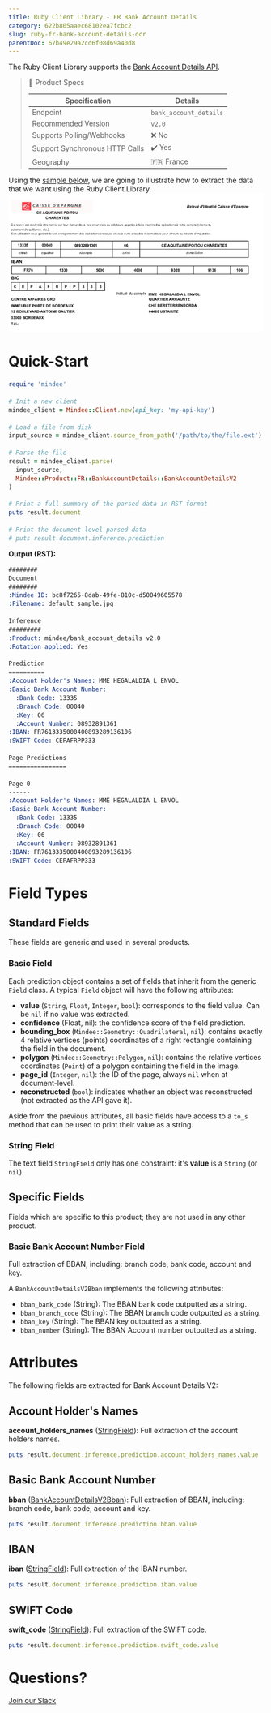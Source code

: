```yaml
---
title: Ruby Client Library - FR Bank Account Details
category: 622b805aaec68102ea7fcbc2
slug: ruby-fr-bank-account-details-ocr
parentDoc: 67b49e29a2cd6f08d69a40d8
---
```

The Ruby Client Library supports the [Bank Account Details API](https://platform.mindee.com/mindee/bank_account_details).


> 📝 Product Specs
>
> | Specification                  | Details                                            |
> | ------------------------------ | -------------------------------------------------- |
> | Endpoint                       | `bank_account_details`                             |
> | Recommended Version            | `v2.0`                                             |
> | Supports Polling/Webhooks      | ❌ No                                              |
> | Support Synchronous HTTP Calls | ✔️ Yes                                             |
> | Geography                      | 🇫🇷 France                                          |


Using the [sample below](https://github.com/mindee/client-lib-test-data/blob/main/products/bank_account_details/default_sample.jpg), we are going to illustrate how to extract the data that we want using the
Ruby Client Library.
![Bank Account Details sample](https://github.com/mindee/client-lib-test-data/blob/main/products/bank_account_details/default_sample.jpg?raw=true)

# Quick-Start
```rb
require 'mindee'

# Init a new client
mindee_client = Mindee::Client.new(api_key: 'my-api-key')

# Load a file from disk
input_source = mindee_client.source_from_path('/path/to/the/file.ext')

# Parse the file
result = mindee_client.parse(
  input_source,
  Mindee::Product::FR::BankAccountDetails::BankAccountDetailsV2
)

# Print a full summary of the parsed data in RST format
puts result.document

# Print the document-level parsed data
# puts result.document.inference.prediction
```

**Output (RST):**
```rst
########
Document
########
:Mindee ID: bc8f7265-8dab-49fe-810c-d50049605578
:Filename: default_sample.jpg

Inference
#########
:Product: mindee/bank_account_details v2.0
:Rotation applied: Yes

Prediction
==========
:Account Holder's Names: MME HEGALALDIA L ENVOL
:Basic Bank Account Number:
  :Bank Code: 13335
  :Branch Code: 00040
  :Key: 06
  :Account Number: 08932891361
:IBAN: FR7613335000400893289136106
:SWIFT Code: CEPAFRPP333

Page Predictions
================

Page 0
------
:Account Holder's Names: MME HEGALALDIA L ENVOL
:Basic Bank Account Number:
  :Bank Code: 13335
  :Branch Code: 00040
  :Key: 06
  :Account Number: 08932891361
:IBAN: FR7613335000400893289136106
:SWIFT Code: CEPAFRPP333
```

# Field Types
## Standard Fields
These fields are generic and used in several products.

### Basic Field
Each prediction object contains a set of fields that inherit from the generic `Field` class.
A typical `Field` object will have the following attributes:

* **value** (`String`, `Float`, `Integer`, `bool`): corresponds to the field value. Can be `nil` if no value was extracted.
* **confidence** (Float, nil): the confidence score of the field prediction.
* **bounding_box** (`Mindee::Geometry::Quadrilateral`, `nil`): contains exactly 4 relative vertices (points) coordinates of a right rectangle containing the field in the document.
* **polygon** (`Mindee::Geometry::Polygon`, `nil`): contains the relative vertices coordinates (`Point`) of a polygon containing the field in the image.
* **page_id** (`Integer`, `nil`): the ID of the page, always `nil` when at document-level.
* **reconstructed** (`bool`): indicates whether an object was reconstructed (not extracted as the API gave it).


Aside from the previous attributes, all basic fields have access to a `to_s` method that can be used to print their value as a string.

### String Field
The text field `StringField` only has one constraint: it's **value** is a `String` (or `nil`).

## Specific Fields
Fields which are specific to this product; they are not used in any other product.

### Basic Bank Account Number Field
Full extraction of BBAN, including: branch code, bank code, account and key.

A `BankAccountDetailsV2Bban` implements the following attributes:
      
* `bban_bank_code` (String): The BBAN bank code outputted as a string.
* `bban_branch_code` (String): The BBAN branch code outputted as a string.
* `bban_key` (String): The BBAN key outputted as a string.
* `bban_number` (String): The BBAN Account number outputted as a string.

# Attributes
The following fields are extracted for Bank Account Details V2:

## Account Holder's Names
**account_holders_names** ([StringField](#string-field)): Full extraction of the account holders names.

```rb
puts result.document.inference.prediction.account_holders_names.value
```

## Basic Bank Account Number
**bban** ([BankAccountDetailsV2Bban](#basic-bank-account-number-field)): Full extraction of BBAN, including: branch code, bank code, account and key.

```rb
puts result.document.inference.prediction.bban.value
```

## IBAN
**iban** ([StringField](#string-field)): Full extraction of the IBAN number.

```rb
puts result.document.inference.prediction.iban.value
```

## SWIFT Code
**swift_code** ([StringField](#string-field)): Full extraction of the SWIFT code.

```rb
puts result.document.inference.prediction.swift_code.value
```

# Questions?
[Join our Slack](https://join.slack.com/t/mindee-community/shared_invite/zt-2d0ds7dtz-DPAF81ZqTy20chsYpQBW5g)
